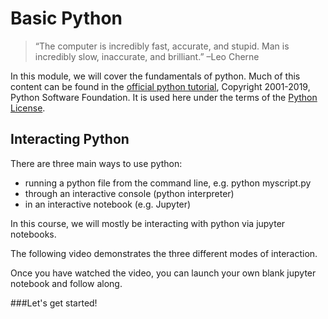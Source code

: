 Basic Python
=======================

> “The computer is incredibly fast, accurate, and
stupid. Man is incredibly slow, inaccurate, and
brilliant.”
–Leo Cherne

In this module, we will cover the fundamentals of python. Much of this content can be found in the [official python tutorial][tut], Copyright 2001-2019, Python Software Foundation. It is used here under the terms of the [Python License][lic].

## Interacting Python

There are three main ways to use python:

- running a python file from the command line, e.g. python myscript.py
- through an interactive console (python interpreter)
- in an interactive notebook (e.g. Jupyter)

In this course, we will mostly be interacting with python via jupyter notebooks.

The following video demonstrates the three different modes of interaction.


Once you have watched the video, you can launch your own blank jupyter notebook and follow along.

###Let's get started!

[tut]: https://docs.python.org/3/tutorial/
[lic]: https://docs.python.org/3/license.html
